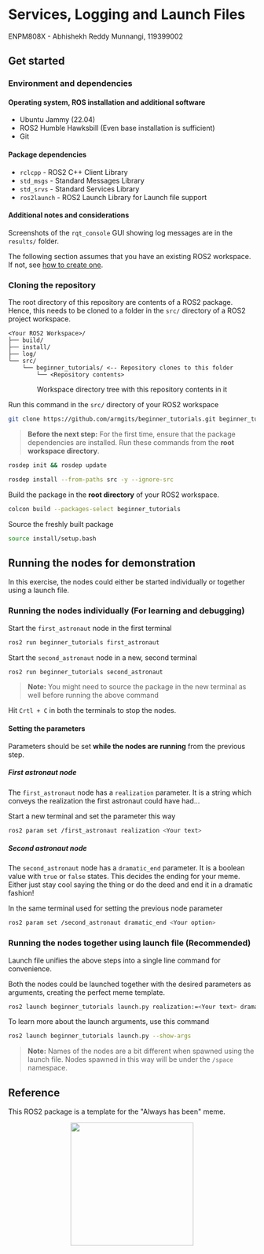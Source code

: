 # Services, Logging and Launch Files

ENPM808X - Abhishekh Reddy Munnangi, 119399002

## Get started

### Environment and dependencies

#### Operating system, ROS installation and additional software

- Ubuntu Jammy (22.04)
- ROS2 Humble Hawksbill (Even base installation is sufficient)
- Git

#### Package dependencies

- `rclcpp` - ROS2 C++ Client Library
- `std_msgs` - Standard Messages Library
- `std_srvs` - Standard Services Library
- `ros2launch` - ROS2 Launch Library for Launch file support

#### Additional notes and considerations

Screenshots of the `rqt_console` GUI showing log messages are in the
`results/` folder.

The following section assumes that you have an existing ROS2 workspace. If not,
see [how to create one](https://docs.ros.org/en/humble/Tutorials/Beginner-Client-Libraries/Creating-A-Workspace/Creating-A-Workspace.html#create-a-new-directory).

### Cloning the repository

The root directory of this repository are contents of a ROS2 package. Hence,
this needs to be cloned to a folder in the `src/` directory of a ROS2 project
workspace.

```console
<Your ROS2 Workspace>/
├── build/
├── install/
├── log/
└── src/
    └── beginner_tutorials/ <-- Repository clones to this folder
        └── <Repository contents>
```

<p align="center">Workspace directory tree with this repository contents in it</p>

Run this command in the `src/` directory of your ROS2 workspace

```bash
git clone https://github.com/armgits/beginner_tutorials.git beginner_tutorials
```

>**Before the next step:** For the first time, ensure that the package
> dependencies are installed. Run these commands from the **root workspace directory**.

```bash
rosdep init && rosdep update
```

```bash
rosdep install --from-paths src -y --ignore-src
```

Build the package in the **root directory** of your ROS2 workspace.

```bash
colcon build --packages-select beginner_tutorials
```

Source the freshly built package

```bash
source install/setup.bash
```

## Running the nodes for demonstration

In this exercise, the nodes could either be started individually or together
using a launch file.

### Running the nodes individually (For learning and debugging)

Start the `first_astronaut` node in the first terminal

```bash
ros2 run beginner_tutorials first_astronaut
```

Start the `second_astronaut` node in a new, second terminal

```bash
ros2 run beginner_tutorials second_astronaut
```

>**Note:** You might need to source the package in the new terminal as well
> before running the above command

Hit `Crtl + C` in both the terminals to stop the nodes.

#### Setting the parameters

Parameters should be set **while the nodes are running** from the previous step.

##### First astronaut node

The `first_astronaut` node has a `realization` parameter. It is a string which
conveys the realization the first astronaut could have had...

Start a new terminal and set the parameter this way

```bash
ros2 param set /first_astronaut realization <Your text>
```

##### Second astronaut node

The `second_astronaut` node has a `dramatic_end` parameter. It is a boolean value
with `true` or `false` states. This decides the ending for your meme. Either
just stay cool saying the thing or do the deed and end it in a dramatic fashion!

In the same terminal used for setting the previous node parameter

```bash
ros2 param set /second_astronaut dramatic_end <Your option>
```

### Running the nodes together using launch file (Recommended)

Launch file unifies the above steps into a single line command for convenience.

Both the nodes could be launched together with the desired parameters as arguments,
creating the perfect meme template.

```bash
ros2 launch beginner_tutorials launch.py realization:=<Your text> dramatic_end:=<Your option>
```

To learn more about the launch arguments, use this command

```bash
ros2 launch beginner_tutorials launch.py --show-args
```

>**Note:** Names of the nodes are a bit different when spawned using the launch
> file. Nodes spawned in this way will be under the `/space` namespace.

## Reference

This ROS2 package is a template for the "Always has been" meme.

<p align="center"><img src="https://media.tenor.com/R7iJGnaKOjgAAAAd/lol.gif" height="250"></p>
